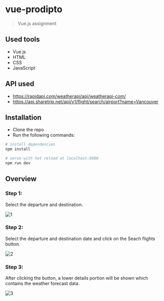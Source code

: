 # vue-prodipto

> Vue.js assignment

## Used tools
- Vue.js
- HTML
- CSS
- JavaScript

## API used
- https://rapidapi.com/weatherapi/api/weatherapi-com/
- https://api.sharetrip.net/api/v1/flight/search/airport?name=Vancouver

## Installation

- Clone the repo
- Run the following commands:

``` bash
# install dependencies
npm install

# serve with hot reload at localhost:8080
npm run dev

```

## Overview
### Step 1:
Select the departure and destination.

![1](https://user-images.githubusercontent.com/56860950/148437083-bfb43821-5dd4-4d11-895d-3007854117ec.png)

### Step 2:
Select the departure and destination date and click on the Seach flights button.

![2](https://user-images.githubusercontent.com/56860950/148437184-8a2261a2-af16-4409-8efe-b5d89e9bd255.png)

### Step 3:
After clicking the button, a lower details portion will be shown which contains the weather forecast data.

![3](https://user-images.githubusercontent.com/56860950/148437248-8691703e-d6ce-4627-b487-ddab237b48f2.png)
